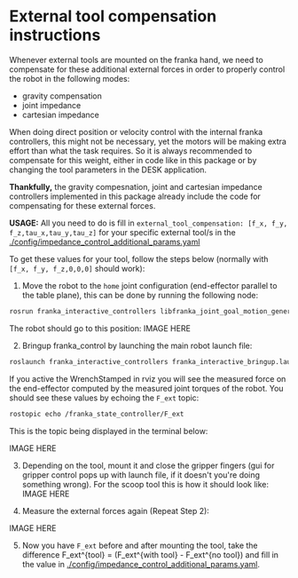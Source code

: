 # External tool compensation instructions

Whenever external tools are mounted on the franka hand, we need to compensate for these additional external forces in order to properly control the robot in the following modes:
- gravity compensation
- joint impedance
- cartesian impedance

When doing direct position or velocity control with the internal franka controllers, this might not be necessary, yet the motors will be making extra effort than what the task requires. So it is always recommended to compensate for this weight, either in code like in this package or by changing the tool parameters in the DESK application.

**Thankfully,**  the gravity compesnation, joint and cartesian impedance controllers implemented in this package already include the code for compensating for these external forces.  

**USAGE:** All you need to do is fill in ``external_tool_compensation: [f_x, f_y, f_z,tau_x,tau_y,tau_z]`` for your specific external tool/s in the [./config/impedance_control_additional_params.yaml](https://github.com/nbfigueroa/franka_interactive_controllers/blob/main/config/impedance_control_additional_params.yaml)

To get these values for your tool, follow the steps below (normally with ``[f_x, f_y, f_z,0,0,0]`` should work):

1. Move the robot to the ``home`` joint configuration (end-effector parallel to the table plane), this can be done by running the following node:
```bash
rosrun franka_interactive_controllers libfranka_joint_goal_motion_generator 1
```
The robot should go to this position:
IMAGE HERE

2. Bringup franka_control by launching the main robot launch file:
```bash
roslaunch franka_interactive_controllers franka_interactive_bringup.launch
```

If you active the WrenchStamped in rviz you will see the measured force on the end-effector computed by the measured joint torques of the robot. 
You should see these values by echoing the ``F_ext`` topic:
```bash
rostopic echo /franka_state_controller/F_ext
```
This is the topic being displayed in the terminal below:

IMAGE HERE

3. Depending on the tool, mount it and close the gripper fingers (gui for gripper control pops up with launch file, if it doesn't you're doing something wrong). For the scoop tool this is how it should look like:
IMAGE HERE

4. Measure the external forces again (Repeat Step 2):

IMAGE HERE

5. Now you have ``F_ext`` before and after mounting the tool, take the difference F_ext^{tool} = (F_ext^{with tool} - F_ext^{no tool}) and fill in the value in [./config/impedance_control_additional_params.yaml](https://github.com/nbfigueroa/franka_interactive_controllers/blob/main/config/impedance_control_additional_params.yaml).
